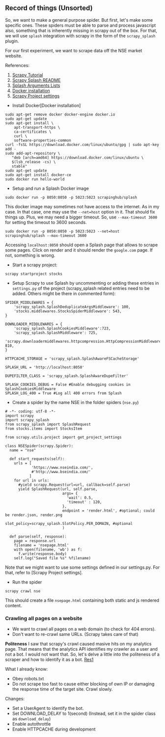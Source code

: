 ## Record of things (Unsorted)

So, we want to make a general purpose spider. But first, let's make some specific ones.
These spiders must be able to parse and process javascript also, something that is
inherently missing in scrapy out of the box. For that, we will use `splash` integration
with scrapy in the form of the `scrapy_splash` plugin.

For our first experiment, we want to scrape data off the NSE market website.

References:

1. [Scrapy Tutorial](https://docs.scrapy.org/en/latest/intro/tutorial.html)
2. [Scrapy Splash README](https://github.com/scrapy-plugins/scrapy-splash)
3. [Splash Arguments Lists](http://splash.readthedocs.io/en/stable/api.html)
4. [Docker installation](https://docs.docker.com/engine/installation/linux/docker-ce/ubuntu/#install-using-the-repository)
5. [Scrapy Project settings](https://stackoverflow.com/questions/14075941/how-to-access-scrapy-settings-from-item-pipeline)

* Install Docker[Docker installation]

```
sudo apt-get remove docker docker-engine docker.io
sudo apt-get update
sudo apt-get install \
    apt-transport-https \
    ca-certificates \
    curl \
    software-properties-common
curl -fsSL https://download.docker.com/linux/ubuntu/gpg | sudo apt-key add -
sudo add-apt-repository \
   "deb [arch=amd64] https://download.docker.com/linux/ubuntu \
   $(lsb_release -cs) \
   stable"
sudo apt-get update
sudo apt-get install docker-ce
sudo docker run hello-world
```

* Setup and run a Splash Docker image

```
sudo docker run -p 8050:8050 -p 5023:5023 scrapinghub/splash
```

This docker image may sometimes not have access to the internet. As in my case. In that case, one may use the 
`--net=host` option in it. That should fix things up. Plus, we may need a bigger timeout. So, use `--max-timeout 3600` for setting the timeout to 3600 seconds.

```
sudo docker run -p 8050:8050 -p 5023:5023 --net=host scrapinghub/splash --max-timeout 3600
```

Accessing `localhost:8050` should open a Splash page that allows to scrape some pages. Click on render and it should render the `google.com` page. If not, something is wrong.

* Start a scrapy project:
 
```
scrapy startproject stocks
```

* Setup Scrapy to use Splash by uncommenting or adding these entries in `settings.py` of the project (scrapy_splash related entries need to be added. Others might be there in commented form):

```
SPIDER_MIDDLEWARES = {
    'scrapy_splash.SplashDeduplicateArgsMiddleware': 100,
    'stocks.middlewares.StocksSpiderMiddleware': 543,
}

DOWNLOADER_MIDDLEWARES = {
    'scrapy_splash.SplashCookiesMiddleware':723,
    'scrapy_splash.SplashMiddleware': 725,
    'scrapy.downloadermiddlewares.httpcompression.HttpCompressionMiddleware': 810,
}

HTTPCACHE_STORAGE = 'scrapy_splash.SplashAwareFSCacheStorage'

SPLASH_URL = 'http://localhost:8050'

DUPEFILTER_CLASS = 'scrapy_splash.SplashAwareDupeFilter'

SPLASH_COOKIES_DEBUG = False #Enable debugging cookies in SplashCookiesMiddleware
SPLASH_LOG_400 = True #Log all 400 errors from Splash
```

* Create a spider by the name NSE in the folder spiders (`nse.py`)

```
# -*- coding: utf-8 -*-
import scrapy
import scrapy_splash
from scrapy_splash import SplashRequest
from stocks.items import StocksItem

from scrapy.utils.project import get_project_settings

class NSESpider(scrapy.Spider):
  name = "nse"
  
  def start_requests(self):
    urls = [
            'https://www.nseindia.com/',
            #'http://www.bseindia.com/'
           ]
    for url in urls:
      #yield scrapy.Request(url=url, callback=self.parse)
      yield SplashRequest(url, self.parse, 
                          args= {
                            'wait': 0.5,
                            'timeout' : 120,
                          },
                          endpoint = 'render.html', #optional; could be render.json, render.png
                          slot_policy=scrapy_splash.SlotPolicy.PER_DOMAIN, #optional
                          )

  def parse(self, response):
    page = response.url
    filename = 'nsepage.html'
    with open(filename, 'wb') as f:
      f.write(response.body)
    self.log("Saved file %s" %filename)
```

Note that we might want to use some settings defined in our settings.py. For that, refer to [Scrapy Project settings].

* Run the spider

```
scrapy crawl nse
```

This should create a file `nsepage.html` containing both static and js rendered content.

### Crawling all pages on a website
* We want to crawl all pages on a web domain (to check for 404 errors).
* Don't want to re-crawl same URLs. (Scrapy takes care of that)

**Politeness**
I saw that scrapy's crawl caused masive hits on my analytics page. That means that the analytics API identifies my crawler as a user and not a bot. I would not want that. So, let's delve a little into the politeness of a scraper and how to identify it as a bot.
[Res1](https://blog.scrapinghub.com/2016/08/25/how-to-crawl-the-web-politely-with-scrapy/)

What I already know:
- Obey robots.txt
- Do not scrape too fast to cause either blocking of own IP or damaging the response time of the target site. Crawl slowly.

Changes:
- Set a UserAgent to identify the bot.
- Set DOWNLOAD_DELAY to 1(second) (Instead, set it in the spider class as `download_delay`)
- Enable autothrottle
- Enable HTTPCACHE during development

